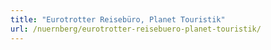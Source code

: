 ```yaml
---
title: "Eurotrotter Reisebüro, Planet Touristik"
url: /nuernberg/eurotrotter-reisebuero-planet-touristik/
---
```

